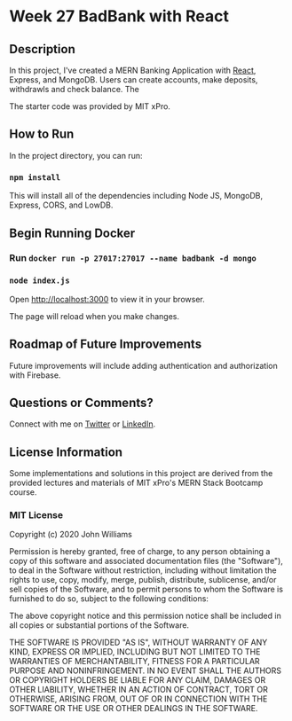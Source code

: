 # Week 27 BadBank with React

## Description

In this project, I've created a MERN Banking Application with [React](https://github.com/facebook/create-react-app), Express, and MongoDB. Users can create accounts, make deposits, withdrawls and check balance. The

The starter code was provided by MIT xPro.

## How to Run

In the project directory, you can run:

### `npm install`

This will install all of the dependencies including Node JS, MongoDB, Express, CORS, and LowDB.

## Begin Running Docker

### Run `docker run -p 27017:27017 --name badbank -d mongo`

### `node index.js`

Open [http://localhost:3000](http://localhost:3000) to view it in your browser.

The page will reload when you make changes.

## Roadmap of Future Improvements

Future improvements will include adding authentication and authorization with Firebase.

## Questions or Comments?

Connect with me on [Twitter](https://twitter.com/kristinedugan) or [LinkedIn](https://linkedin.com/in/kristinedugan).

## License Information

Some implementations and solutions in this project are derived from the provided lectures and materials of MIT xPro's MERN Stack Bootcamp course.

### MIT License

Copyright (c) 2020 John Williams

Permission is hereby granted, free of charge, to any person obtaining a copy of this software and associated documentation files (the "Software"), to deal in the Software without restriction, including without limitation the rights to use, copy, modify, merge, publish, distribute, sublicense, and/or sell copies of the Software, and to permit persons to whom the Software is furnished to do so, subject to the following conditions:

The above copyright notice and this permission notice shall be included in all copies or substantial portions of the Software.

THE SOFTWARE IS PROVIDED "AS IS", WITHOUT WARRANTY OF ANY KIND, EXPRESS OR IMPLIED, INCLUDING BUT NOT LIMITED TO THE WARRANTIES OF MERCHANTABILITY, FITNESS FOR A PARTICULAR PURPOSE AND NONINFRINGEMENT. IN NO EVENT SHALL THE AUTHORS OR COPYRIGHT HOLDERS BE LIABLE FOR ANY CLAIM, DAMAGES OR OTHER LIABILITY, WHETHER IN AN ACTION OF CONTRACT, TORT OR OTHERWISE, ARISING FROM, OUT OF OR IN CONNECTION WITH THE SOFTWARE OR THE USE OR OTHER DEALINGS IN THE SOFTWARE.
